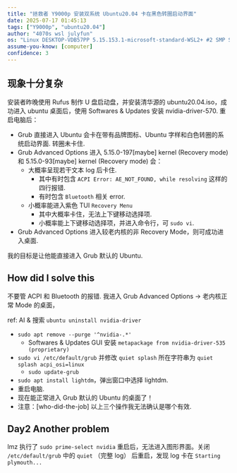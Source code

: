```yaml
---
title: "拯救者 Y9000p 安装双系统 Ubuntu20.04 卡在黑色转圈启动界面"
date: 2025-07-17 01:45:13
tags: ["Y9000p", "ubuntu20.04"]
author: "4070s wsl julyfun"
os: "Linux DESKTOP-VDB57PP 5.15.153.1-microsoft-standard-WSL2+ #2 SMP Sun Oct 27 22:02:06 CST 2024 x86_64 x86_64 x86_64 GNU/Linux"
assume-you-know: [computer]
confidence: 3
---
```


## 现象十分复杂

安装者昨晚使用 Rufus 制作 U 盘启动盘，并安装清华源的 ubuntu20.04.iso，成功进入 ubuntu 桌面后，使用 Softwares & Updates 安装 nvidia-driver-570. 重启电脑后：
- Grub 直接进入 Ubuntu 会卡在带有品牌图标、Ubuntu 字样和白色转圈的系统启动界面. 转圈未卡住.
- Grub Advanced Options 进入 5.15.0-197[maybe] kernel (Recovery mode) 和 5.15.0-93[maybe] kernel (Recovery mode) 会：
    - 大概率呈现若干文本 log 后卡住.
        - 其中有时包含 `ACPI Error: AE_NOT_FOUND, while resolving` 这样的四行报错.
        - 有时包含 `Bluetooth` 相关 error.
    - 小概率能进入紫色 TUI `Recovery Menu`
        - 其中大概率卡住，无法上下键移动选择项.
        - 小概率能上下键移动选择项，并进入命令行，可 `sudo vi`.
- Grub Advanced Options 进入较老内核的非 Recovery Mode，则可成功进入桌面.

我的目标是让他能直接进入 Grub 默认的 Ubuntu.

## How did I solve this

不要管 ACPI 和 Bluetooth 的报错. 我进入 Grub Advanced Options -> 老内核正常 Mode 的桌面，

ref: AI & 搜索 `ubuntu uninstall nvidia-driver`

- `sudo apt remove --purge '^nvidia-.*'`
    - Softwares & Updates GUI 安装 `metapackage from nvidia-driver-535 (proprietary)`
- `sudo vi /etc/default/grub` 并修改 `quiet splash` 所在字符串为 `quiet splash acpi_osi=linux`
    - `sudo update-grub`
- `sudo apt install lightdm`，弹出窗口中选择 lightdm.
- 重启电脑.
- 现在能正常进入 Grub 默认的 Ubuntu 的桌面了！
- 注意：[who-did-the-job] 以上三个操作我无法确认是哪个有效.

## Day2 Another problem

lmz 执行了 `sudo prime-select nvidia` 重启后，无法进入图形界面。关闭 `/etc/default/grub` 中的 `quiet` （完整 log） 后重启，发现 log 卡在 `Starting plymouth...`

